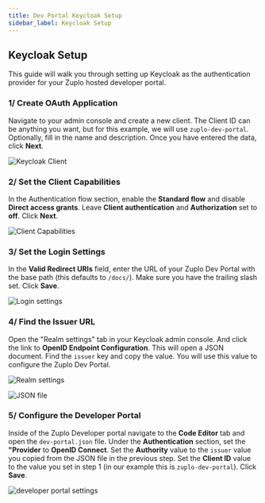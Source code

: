 ```yaml
---
title: Dev Portal Keycloak Setup
sidebar_label: Keycloak Setup
---
```


## Keycloak Setup

This guide will walk you through setting up Keycloak as the authentication
provider for your Zuplo hosted developer portal.

### 1/ Create OAuth Application

Navigate to your admin console and create a new client. The Client ID can be
anything you want, but for this example, we will use `zuplo-dev-portal`.
Optionally, fill in the name and description. Once you have entered the data,
click **Next**.

![Keycloak Client](../../public/media/dev-portal-keycloak-auth/image.png)

### 2/ Set the Client Capabilities

In the Authentication flow section, enable the **Standard flow** and disable
**Direct access grants**. Leave **Client authentication** and **Authorization**
set to **off**. Click **Next**.

![Client Capabilities](../../public/media/dev-portal-keycloak-auth/image-1.png)

### 3/ Set the Login Settings

In the **Valid Redirect URIs** field, enter the URL of your Zuplo Dev Portal
with the base path (this defaults to `/docs/`). Make sure you have the trailing
slash set. Click **Save**.

![Login settings](../../public/media/dev-portal-keycloak-auth/image-3.png)

### 4/ Find the Issuer URL

Open the "Realm settings" tab in your Keycloak admin console. And click the link
to **OpenID Endpoint Configuration**. This will open a JSON document. Find the
`issuer` key and copy the value. You will use this value to configure the Zuplo
Dev Portal.

![Realm settings](../../public/media/dev-portal-keycloak-auth/image-4.png)

![JSON file](../../public/media/dev-portal-keycloak-auth/image-5.png)

### 5/ Configure the Developer Portal

Inside of the Zuplo Developer portal navigate to the **Code Editor** tab and
open the `dev-portal.json` file. Under the **Authentication** section, set the
**"Provider** to **OpenID Connect**. Set the **Authority** value to the `issuer`
value you copied from the JSON file in the previous step. Set the **Client ID**
value to the value you set in step 1 (in our example this is
`zuplo-dev-portal`). Click **Save**.

![developer portal settings](../../public/media/dev-portal-keycloak-auth/image-6.png)
